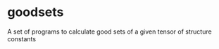 goodsets
========

A set of programs to calculate good sets of a given tensor of structure constants
